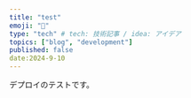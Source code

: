 ```yaml
---
title: "test"
emoji: "🐡"
type: "tech" # tech: 技術記事 / idea: アイデア
topics: ["blog", "development"]
published: false
date:2024-9-10
---
```


デプロイのテストです。
